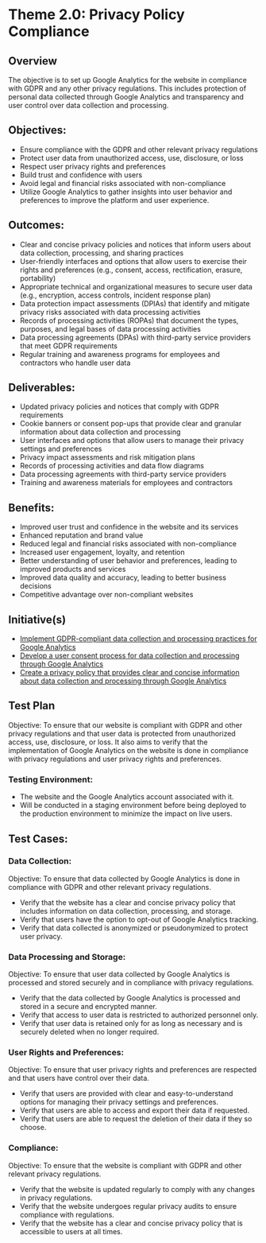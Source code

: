 # Theme 2.0: Privacy Policy Compliance

## Overview
The objective is to set up Google Analytics for the website in compliance with GDPR and any other privacy regulations. This includes 
protection of personal data collected through Google Analytics and transparency and user control over data collection and processing.

## Objectives:
* Ensure compliance with the GDPR and other relevant privacy regulations
* Protect user data from unauthorized access, use, disclosure, or loss
* Respect user privacy rights and preferences
* Build trust and confidence with users
* Avoid legal and financial risks associated with non-compliance
* Utilize Google Analytics to gather insights into user behavior and preferences to improve the platform and user experience.

## Outcomes:
* Clear and concise privacy policies and notices that inform users about data collection, processing, and sharing practices
* User-friendly interfaces and options that allow users to exercise their rights and preferences (e.g., consent, access, rectification, erasure, portability)
* Appropriate technical and organizational measures to secure user data (e.g., encryption, access controls, incident response plan)
* Data protection impact assessments (DPIAs) that identify and mitigate privacy risks associated with data processing activities
* Records of processing activities (ROPAs) that document the types, purposes, and legal bases of data processing activities
* Data processing agreements (DPAs) with third-party service providers that meet GDPR requirements
* Regular training and awareness programs for employees and contractors who handle user data

## Deliverables:
* Updated privacy policies and notices that comply with GDPR requirements
* Cookie banners or consent pop-ups that provide clear and granular information about data collection and processing
* User interfaces and options that allow users to manage their privacy settings and preferences
* Privacy impact assessments and risk mitigation plans
* Records of processing activities and data flow diagrams
* Data processing agreements with third-party service providers
* Training and awareness materials for employees and contractors

## Benefits:
* Improved user trust and confidence in the website and its services
* Enhanced reputation and brand value
* Reduced legal and financial risks associated with non-compliance
* Increased user engagement, loyalty, and retention
* Better understanding of user behavior and preferences, leading to improved products and services
* Improved data quality and accuracy, leading to better business decisions
* Competitive advantage over non-compliant websites

## Initiative(s)
* [Implement GDPR-compliant data collection and processing practices for Google Analytics](initiatives/initiative_privpolicy1.md)
* [Develop a user consent process for data collection and processing through Google Analytics](initiatives/initiative_privpolicy2.md)
* [Create a privacy policy that provides clear and concise information about data collection and processing through Google Analytics](initiatives/initiative_privpolicy3.md)

## Test Plan
Objective: To ensure that our website is compliant with GDPR and other privacy regulations and that user data is protected from unauthorized access, use, disclosure, or loss. It also aims to verify that the implementation of Google Analytics on the website is done in compliance with privacy regulations and user privacy rights and preferences.

### Testing Environment:
* The website and the Google Analytics account associated with it.
* Will be conducted in a staging environment before being deployed to the production environment to minimize the impact on live users.

## Test Cases:
### Data Collection:
Objective: To ensure that data collected by Google Analytics is done in compliance with GDPR and other relevant privacy regulations.
* Verify that the website has a clear and concise privacy policy that includes information on data collection, processing, and storage.
* Verify that users have the option to opt-out of Google Analytics tracking.
* Verify that data collected is anonymized or pseudonymized to protect user privacy.

### Data Processing and Storage:
Objective: To ensure that user data collected by Google Analytics is processed and stored securely and in compliance with privacy regulations.
* Verify that the data collected by Google Analytics is processed and stored in a secure and encrypted manner.
* Verify that access to user data is restricted to authorized personnel only.
* Verify that user data is retained only for as long as necessary and is securely deleted when no longer required.

### User Rights and Preferences:
Objective: To ensure that user privacy rights and preferences are respected and that users have control over their data.
* Verify that users are provided with clear and easy-to-understand options for managing their privacy settings and preferences.
* Verify that users are able to access and export their data if requested.
* Verify that users are able to request the deletion of their data if they so choose.

### Compliance:
Objective: To ensure that the website is compliant with GDPR and other relevant privacy regulations.
* Verify that the website is updated regularly to comply with any changes in privacy regulations.
* Verify that the website undergoes regular privacy audits to ensure compliance with regulations.
* Verify that the website has a clear and concise privacy policy that is accessible to users at all times.

